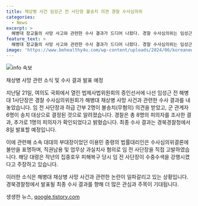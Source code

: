```yaml
---
title: 채상병 사건 임성근 전 사단장 불송치 의견 경찰 수사심의위
categories:
  - News
excerpt: >
  해병대 장교들의 사망 사고와 관련한 수사 결과가 드디어 나왔다. 경찰 수사심의위는 임성근 전 사단장을 송치 대상에서 제외하고, 대신 군 관계자 6명을 송치해야 한다는 결론을 내렸다. 이로써 임 전 사단장과 함께 하급 간부 2명 역시 송치 대상에서 제외되었다. 이에 대한 범죄 사실이 뒤늦게 밝혀져 추가 수사 대상에 올랐다고 경북경찰청은 밝혔다. 이에 대해 채상병 소속 대대의 부대장인 이용민 중령의 법률대리인은 불만을 표명하며 고위공직자범죄수사처(공수처)에 고발장을 제출했다.
feature_text: >
  해병대 장교들의 사망 사고와 관련한 수사 결과가 드디어 나왔다. 경찰 수사심의위는 임성근 전 사단장을 송치 대상에서 제외하고, 대신 군 관계자 6명을 송치해야 한다는 결론을 내렸다. 이로써 임 전 사단장과 함께 하급 간부 2명 역시 송치 대상에서 제외되었다. 이에 대한 범죄 사실이 뒤늦게 밝혀져 추가 수사 대상에 올랐다고 경북경찰청은 밝혔다. 이에 대해 채상병 소속 대대의 부대장인 이용민 중령의 법률대리인은 불만을 표명하며 고위공직자범죄수사처(공수처)에 고발장을 제출했다.
image: 'https://www.behealthy4u.com/wp-content/uploads/2024/06/koreanews.jpg'
---
```


<p><img src="https://www.behealthy4u.com/wp-content/uploads/2024/06/koreanews.jpg" alt="info 속보" /></p>

<p>채상병 사망 관련 소식 및 수사 결과 발표 예정</p>

<p>지난달 21일, 여의도 국회에서 열린 법제사법위원회의 증인선서에 나선 임성근 전 해병대 1사단장은 경찰 수사심의위원회가 해병대 채상병 사망 사건과 관련한 수사 결과를 내놓았습니다. 임 전 사단장과 하급 간부 2명이 불송치(무혐의) 의견을 받았고, 군 관계자 6명이 송치 대상으로 결정된 것으로 알려졌습니다. 경찰은 총 8명의 피의자를 조사한 결과, 추가로 1명의 피의자가 확인되었다고 밝혔습니다. 최종 수사 결과는 경북경찰청에서 8일 발표할 예정입니다.</p>

<p>이에 관련해 소속 대대의 부대장이었던 이용민 중령의 법률대리인은 수사심의위결론에 불만을 표명하며, 직권남용 및 업무상 과실치사 혐의로 임 전 사단장을 직접 고발하였습니다. 해당 대령은 작년의 집중호우 피해복구 당시 임 전 사단장이 수중수색을 강행시켰다고 주장하고 있습니다.</p>

<p>이러한 소식은 해병대 채상병 사망 사건과 관련한 논란이 일파갈리고 있는 상황입니다. 경북경찰청에서 발표될 최종 수사 결과를 향해 더 많은 관심과 주목이 기대됩니다.</p>
생생한 뉴스, <a href="https://qoogle.tistory.com" rel="dofollow">qoogle.tistory.com</a>


